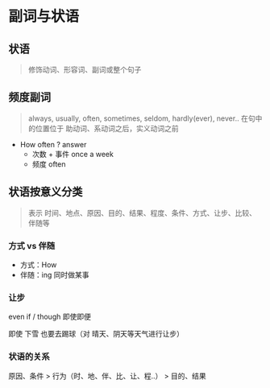 # 副词与状语

## 状语

> 修饰动词、形容词、副词或整个句子

## 频度副词

> always, usually, often, sometimes, seldom, hardly(ever), never..
> 在句中的位置位于 助动词、系动词之后，实义动词之前

- How often ? answer
    - 次数 + 事件 once a week
    - 频度 often

## 状语按意义分类

> 表示 时间、地点、原因、目的、结果、程度、条件、方式、让步、比较、伴随等

### 方式 vs 伴随

- 方式：How
- 伴随：ing 同时做某事

### 让步

even if / though 即使即便

即使 下雪 也要去踢球（对 晴天、阴天等天气进行让步）

### 状语的关系

原因、条件 > 行为（时、地、伴、比、让、程..） > 目的、结果